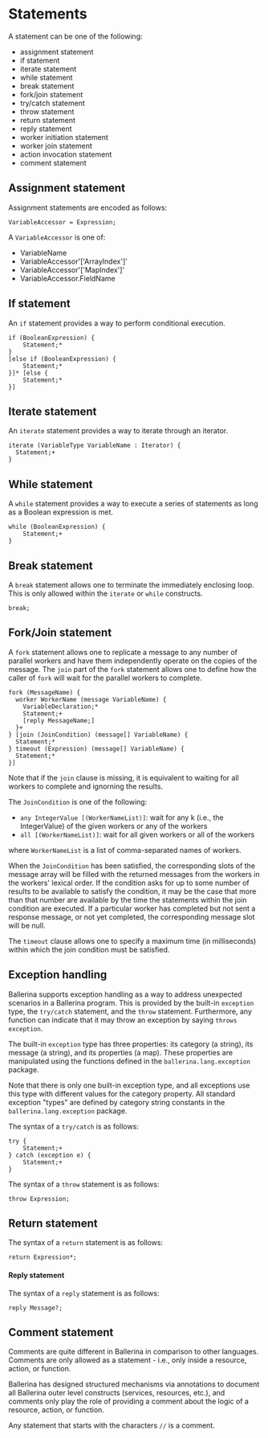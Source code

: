 # Statements

A statement can be one of the following:

- assignment statement
- if statement
- iterate statement
- while statement
- break statement
- fork/join statement
- try/catch statement
- throw statement
- return statement
- reply statement
- worker initiation statement
- worker join statement
- action invocation statement
- comment statement

## Assignment statement

Assignment statements are encoded as follows:
```
VariableAccessor = Expression;
```
A `VariableAccessor` is one of:
- VariableName
- VariableAccessor'['ArrayIndex']'
- VariableAccessor'['MapIndex']'
- VariableAccessor.FieldName

## If statement

An `if` statement provides a way to perform conditional execution.
```
if (BooleanExpression) {
    Statement;*
}
[else if (BooleanExpression) {
    Statement;*
}]* [else {
    Statement;*
}]
```

## Iterate statement

An `iterate` statement provides a way to iterate through an iterator.
```
iterate (VariableType VariableName : Iterator) {
  Statement;+
}
```

## While statement

A `while` statement provides a way to execute a series of statements as long as a Boolean expression is met. 
```
while (BooleanExpression) {
    Statement;+
}
```

## Break statement

A `break` statement allows one to terminate the immediately enclosing loop.
This is only allowed within the `iterate` or `while` constructs.
```
break;
```

## Fork/Join statement

A `fork` statement allows one to replicate a message to any number of parallel
workers and have them independently operate on the copies of the message. The `join`
part of the `fork` statement allows one to define how the caller of `fork`
will wait for the parallel workers to complete.

```
fork (MessageName) {
  worker WorkerName (message VariableName) {
    VariableDeclaration;*
    Statement;+
    [reply MessageName;]
  }+       
} [join (JoinCondition) (message[] VariableName) {
  Statement;*
} timeout (Expression) (message[] VariableName) {
  Statement;*  
}]
```
Note that if the `join` clause is missing, it is equivalent to waiting for all workers to complete and ignorning the results.

The `JoinCondition` is one of the following:
- `any IntegerValue [(WorkerNameList)]`: wait for any k (i.e., the IntegerValue) of the given workers or any of the workers
- `all [(WorkerNameList)]`: wait for all given workers or all of the workers

where `WorkerNameList` is a list of comma-separated names of workers.

When the `JoinCondition` has been satisfied, the corresponding slots of the message array will be filled with the returned messages from the workers in the workers' lexical order. If the condition asks for up to some number of results to be available to satisfy the condition, it may be the case that more than that number are available by the time the statements within the join condition are executed. If a particular worker has completed but not sent a response message, or not yet completed, the corresponding message slot will be null.

The `timeout` clause allows one to specify a maximum time (in milliseconds) within which the join condition must be satisfied.

## Exception handling

Ballerina supports exception handling as a way to address unexpected scenarios in a Ballerina program. This is provided by the built-in `exception` type, the `try/catch` statement, and the `throw` statement. Furthermore, any function can indicate that it may throw an exception by saying `throws exception`.

The built-in `exception` type has three properties: its category (a string), its message (a string), and its properties (a map). These properties are manipulated using the functions defined in the `ballerina.lang.exception` package.

Note that there is only one built-in exception type, and all exceptions use this type with different values for the category property. All standard exception "types" are defined by category string constants in the `ballerina.lang.exception` package.

The syntax of a `try/catch` is as follows:
```
try {
    Statement;+
} catch (exception e) {
    Statement;+
}
```

The syntax of a `throw` statement is as follows:
```
throw Expression;
```

## Return statement

The syntax of a `return` statement is as follows:
```
return Expression*;
```

#### Reply statement

The syntax of a `reply` statement is as follows:
```
reply Message?;
```

## Comment statement

Comments are quite different in Ballerina in comparison to other languages. Comments are only allowed as a statement - i.e., only inside a resource, action, or function.

Ballerina has designed structured mechanisms via annotations to document all Ballerina outer level constructs (services, resources, etc.), and comments only play the role of providing a comment about the logic of a resource, action, or function.

Any statement that starts with the characters `//` is a comment.
